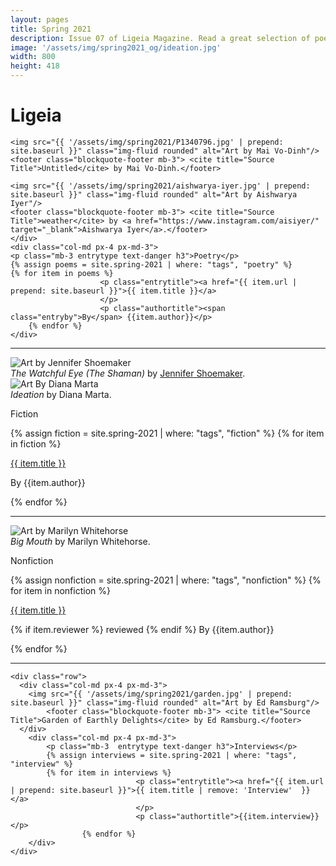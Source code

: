 ```yaml
---
layout: pages
title: Spring 2021
description: Issue 07 of Ligeia Magazine. Read a great selection of poetry, fiction, nonfiction, and interviews.
image: '/assets/img/spring2021_og/ideation.jpg'
width: 800
height: 418
---
```

<div class="jumbotron jumbotron-fluid padding-main">
	<div class="container h-100">
		<div class="row h-100">
			<div class="col text-center my-auto pb-4">
				<div class="m-3 p-2 m-md-4 p-md-3">
					<h1 class="text-center display-4  ligeia-title">
            Ligeia
          </h1>
				</div>
			</div>
		</div>
	</div>
</div>
<div class="container mt-4">

<div class="row">
	<div class="col-md px-4 px-md-3">

	<img src="{{ '/assets/img/spring2021/P1340796.jpg' | prepend: site.baseurl }}" class="img-fluid rounded" alt="Art by Mai Vo-Dinh"/>
	<footer class="blockquote-footer mb-3"> <cite title="Source Title">Untitled</cite> by Mai Vo-Dinh.</footer>

	<img src="{{ '/assets/img/spring2021/aishwarya-iyer.jpg' | prepend: site.baseurl }}" class="img-fluid rounded" alt="Art by Aishwarya Iyer"/>
	<footer class="blockquote-footer mb-3"> <cite title="Source Title">weather</cite> by <a href="https://www.instagram.com/aisiyer/" target="_blank">Aishwarya Iyer</a>.</footer>
	</div>
	<div class="col-md px-4 px-md-3">
	<p class="mb-3 entrytype text-danger h3">Poetry</p>
	{% assign poems = site.spring-2021 | where: "tags", "poetry" %}
	{% for item in poems %}
						<p class="entrytitle"><a href="{{ item.url | prepend: site.baseurl }}">{{ item.title }}</a>
						</p>
						<p class="authortitle"><span class="entryby">By</span> {{item.author}}</p>
	    {% endfor %}
	</div>
</div>
<hr />

<div class="row">
		<div class="col-md px-4 px-md-3">
		<img src="{{ '/assets/img/spring2021/watchful.jpg'  | prepend: site.baseurl }}"   class="img-fluid  rounded" alt="Art by Jennifer Shoemaker" />
			<footer class="blockquote-footer mb-3"> <cite title="Source Title">The Watchful Eye (The Shaman)</cite> by <a href="https://www.bedotgallery.com/jen-butt-be-dot-gallery" target="_blank">Jennifer Shoemaker</a>.</footer>
			<img src="{{ '/assets/img/spring2021/Marta_Ideation_1.jpg' | prepend: site.baseurl }}" class="img-fluid rounded" alt="Art By Diana Marta" />
				<footer class="blockquote-footer mb-3"> <cite title="Source Title">Ideation</cite> by Diana Marta.</footer>
		</div>
		<div class="col-md px-4 px-md-3">
		<p class="mb-3 entrytype text-danger h3">Fiction</p>
		{% assign fiction = site.spring-2021 | where: "tags", "fiction" %}
		{% for item in fiction %}
							<p class="entrytitle"><a href="{{ item.url | prepend: site.baseurl }}">{{ item.title }}</a>
							</p>
							<p class="authortitle"><span class="entryby">By</span> {{item.author}}</p>
		    {% endfor %}
		</div>
	</div>
<hr />

  <div class="row">
    <div class="col-md px-4 px-md-3">
		<img src="{{ '/assets/img/spring2021/bigmouth.jpg' | prepend: site.baseurl }}"   class="img-fluid  rounded" alt="Art by Marilyn Whitehorse" />
		<footer class="blockquote-footer mb-3"> <cite title="Source Title">Big Mouth</cite> by Marilyn Whitehorse.</footer>
    </div>
		<div class="col-md px-4 px-md-3">
			<p class="mb-3  entrytype text-danger h3">Nonfiction</p>
			{% assign nonfiction = site.spring-2021 | where: "tags", "nonfiction" %}
			{% for item in nonfiction %}
								<p class="entrytitle"><a href="{{ item.url | prepend: site.baseurl }}">{{ item.title }}</a>
								</p>
								<p class="authortitle"><span class="entryby">{% if item.reviewer %} reviewed {% endif %} By</span> {{item.author}}</p>
					{% endfor %}
		</div>
  </div>
  <hr />

	<div class="row">
	  <div class="col-md px-4 px-md-3">
		<img src="{{ '/assets/img/spring2021/garden.jpg' | prepend: site.baseurl }}" class="img-fluid rounded" alt="Art by Ed Ramsburg"/>
			<footer class="blockquote-footer mb-3"> <cite title="Source Title">Garden of Earthly Delights</cite> by Ed Ramsburg.</footer>
	  </div>
		<div class="col-md px-4 px-md-3">
			<p class="mb-3  entrytype text-danger h3">Interviews</p>
			{% assign interviews = site.spring-2021 | where: "tags", "interview" %}
			{% for item in interviews %}
								<p class="entrytitle"><a href="{{ item.url | prepend: site.baseurl }}">{{ item.title | remove: 'Interview'  }}</a>
								</p>
								<p class="authortitle">{{item.interview}}</p>
					{% endfor %}
		</div>
	</div>
</div>
